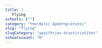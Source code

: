 ```yaml
---
title: |
   Flying
schools: [""]
category: "Υπαιθρίες Δραστηριότητες"
slug: "flying"
slugCategory: "ypaithries-drastiriotites"
schoolscount: "0"
---
```



